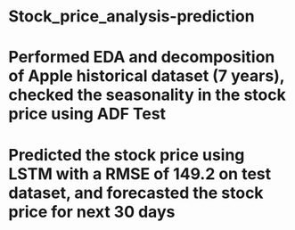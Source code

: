 # Stock_price_analysis-prediction
# Performed EDA and decomposition of Apple historical dataset (7 years), checked the seasonality in the stock price using ADF Test
# Predicted the stock price using LSTM with a RMSE of 149.2 on test dataset, and forecasted the stock price for next 30 days
